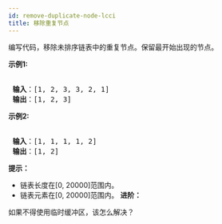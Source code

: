 ```yaml
---
id: remove-duplicate-node-lcci
title: 移除重复节点
---
```

编写代码，移除未排序链表中的重复节点。保留最开始出现的节点。

 **示例1:**


<pre><br/><strong> 输入</strong>：[1, 2, 3, 3, 2, 1]<br/><strong> 输出</strong>：[1, 2, 3]<br/></pre>

 **示例2:**


<pre><br/><strong> 输入</strong>：[1, 1, 1, 1, 2]<br/><strong> 输出</strong>：[1, 2]<br/></pre>

**提示：**

- 链表长度在[0, 20000]范围内。
- 链表元素在[0, 20000]范围内。
 **进阶：**

如果不得使用临时缓冲区，该怎么解决？
